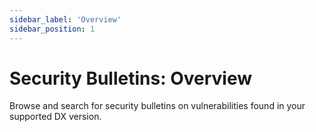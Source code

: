 ```yaml
---
sidebar_label: 'Overview'
sidebar_position: 1
---
```


# Security Bulletins: Overview

Browse and search for security bulletins on vulnerabilities found in your supported DX version.
